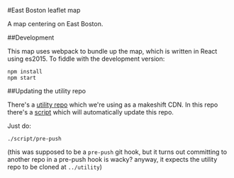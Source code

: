 #East Boston leaflet map

A map centering on East Boston.

##Development

This map uses webpack to bundle up the map, which is written in React
using es2015. To fiddle with the development version:

```
npm install
npm start
```

##Updating the utility repo

There's a [utility repo](https://github.com/AntiEvictionBoston/utility)
which we're using as a makeshift CDN. In this repo there's
a [script](./script/pre-push) which will automatically update this repo.

Just do:

```
./script/pre-push
```

(this was supposed to be a `pre-push` git hook, but it turns out
committing to another repo in a pre-push hook is wacky? anyway, it expects
the utility repo to be cloned at `../utility`)
